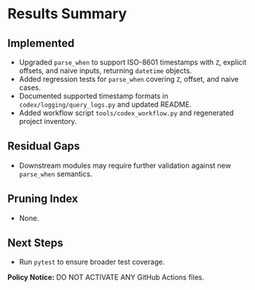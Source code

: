 # Results Summary

## Implemented
- Upgraded `parse_when` to support ISO-8601 timestamps with `Z`, explicit offsets, and naive inputs, returning `datetime` objects.
- Added regression tests for `parse_when` covering `Z`, offset, and naive cases.
- Documented supported timestamp formats in `codex/logging/query_logs.py` and updated README.
- Added workflow script `tools/codex_workflow.py` and regenerated project inventory.

## Residual Gaps
- Downstream modules may require further validation against new `parse_when` semantics.

## Pruning Index
- None.

## Next Steps
- Run `pytest` to ensure broader test coverage.

**Policy Notice:** DO NOT ACTIVATE ANY GitHub Actions files.
